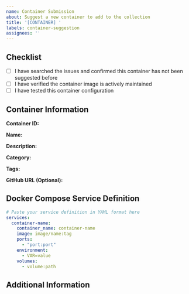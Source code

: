 ```yaml
---
name: Container Submission
about: Suggest a new container to add to the collection
title: '[CONTAINER] '
labels: container-suggestion
assignees: ''
---
```


## Checklist

- [ ] I have searched the issues and confirmed this container has not been suggested before
- [ ] I have verified the container image is actively maintained
- [ ] I have tested this container configuration

## Container Information

**Container ID:**
<!-- A unique ID for the container (e.g., sonarr, postgres) -->

**Name:**
<!-- The display name of the container (e.g., Sonarr, PostgreSQL) -->

**Description:**
<!-- A brief description of the container's purpose -->

**Category:**
<!-- Select one: Media, Management, Networking, Storage, Database, Monitoring, Home Automation, Security, Development -->

**Tags:**
<!-- Comma-separated list of tags relevant to this container (e.g., TV, PVR, Monitoring) -->

**GitHub URL (Optional):**
<!-- Link to the GitHub repository for this container or its documentation -->

## Docker Compose Service Definition

```yaml
# Paste your service definition in YAML format here
services:
  container-name:
    container_name: container-name
    image: image/name:tag
    ports:
      - "port:port"
    environment:
      - VAR=value
    volumes:
      - volume:path
```

## Additional Information

<!-- Any additional information that could be helpful for the maintainers --> 